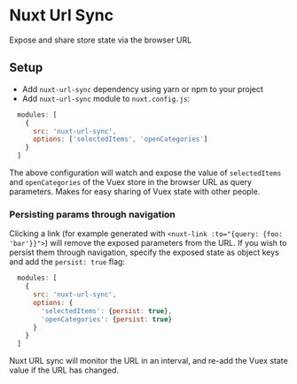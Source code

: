 # Nuxt Url Sync

Expose and share store state via the browser URL

## Setup

- Add `nuxt-url-sync` dependency using yarn or npm to your project
- Add `nuxt-url-sync` module to `nuxt.config.js`:
```js
  modules: [
    {
      src: 'nuxt-url-sync',
      options: ['selectedItems', 'openCategories']
    }
  ]
```

The above configuration will watch and expose the value of `selectedItems` and `openCategories` of the Vuex store in the browser URL as query parameters. Makes for easy sharing of Vuex state with other people.

### Persisting params through navigation

Clicking a link (for example generated with `<nuxt-link :to="{query: {foo: 'bar'}}">`) will remove the exposed parameters from the URL. If you wish to persist them through navigation, specify the exposed state as object keys and add the `persist: true` flag:

```js
  modules: [
    {
      src: 'nuxt-url-sync',
      options: {
        'selectedItems': {persist: true}, 
        'openCategories': {persist: true}
      }
    }
  ]
```

Nuxt URL sync will monitor the URL in an interval, and re-add the Vuex state value if the URL has changed.
